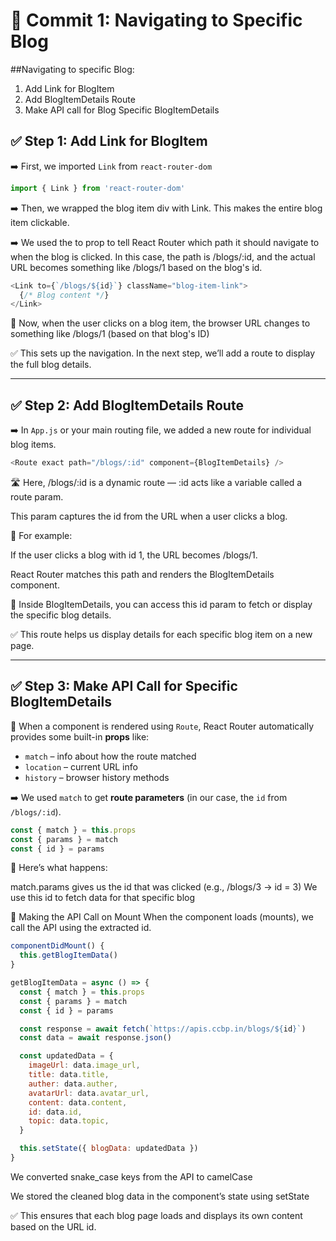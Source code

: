 


# 📝 Commit 1: Navigating to Specific Blog

##Navigating to specific Blog:
1. Add Link for BlogItem
2. Add BlogItemDetails Route
3. Make API call for Blog Specific BlogItemDetails

## ✅ Step 1: Add Link for BlogItem

➡️ First, we imported `Link` from `react-router-dom`  
```js
import { Link } from 'react-router-dom'
```
➡️ Then, we wrapped the blog item div with Link.
This makes the entire blog item clickable.

➡️ We used the to prop to tell React Router which path it should navigate to when the blog is clicked.
In this case, the path is /blogs/:id, and the actual URL becomes something like /blogs/1 based on the blog's id.

```js
<Link to={`/blogs/${id}`} className="blog-item-link">
  {/* Blog content */}
</Link>
```
📌 Now, when the user clicks on a blog item,
the browser URL changes to something like /blogs/1
(based on that blog's ID)

✅ This sets up the navigation.
In the next step, we’ll add a route to display the full blog details.

---

## ✅ Step 2: Add BlogItemDetails Route

➡️ In `App.js` or your main routing file, we added a new route for individual blog items.

```js
<Route exact path="/blogs/:id" component={BlogItemDetails} />
```
🛣️ Here, /blogs/:id is a dynamic route — :id acts like a variable called a route param.

This param captures the id from the URL when a user clicks a blog.

🧠 For example:

If the user clicks a blog with id 1, the URL becomes /blogs/1.

React Router matches this path and renders the BlogItemDetails component.

📌 Inside BlogItemDetails, you can access this id param to fetch or display the specific blog details.

✅ This route helps us display details for each specific blog item on a new page.

--- 

## ✅ Step 3: Make API Call for Specific BlogItemDetails

🧩 When a component is rendered using `Route`, React Router automatically provides some built-in **props** like:

- `match` – info about how the route matched
- `location` – current URL info
- `history` – browser history methods

➡️ We used `match` to get **route parameters** (in our case, the `id` from `/blogs/:id`).

```js
const { match } = this.props
const { params } = match
const { id } = params
```
📌 Here’s what happens:

match.params gives us the id that was clicked (e.g., /blogs/3 → id = 3)
We use this id to fetch data for that specific blog

🔄 Making the API Call on Mount
When the component loads (mounts), we call the API using the extracted id.

```js
componentDidMount() {
  this.getBlogItemData()
}

getBlogItemData = async () => {
  const { match } = this.props
  const { params } = match
  const { id } = params

  const response = await fetch(`https://apis.ccbp.in/blogs/${id}`)
  const data = await response.json()

  const updatedData = {
    imageUrl: data.image_url,
    title: data.title,
    auther: data.auther,
    avatarUrl: data.avatar_url,
    content: data.content,
    id: data.id,
    topic: data.topic,
  }

  this.setState({ blogData: updatedData })
}

```
We converted snake_case keys from the API to camelCase

We stored the cleaned blog data in the component’s state using setState

✅ This ensures that each blog page loads and displays its own content based on the URL id.